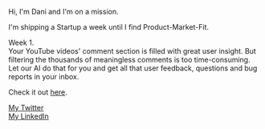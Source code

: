 Hi, I'm Dani and I'm on a mission.

I'm shipping a Startup a week until I find Product-Market-Fit.

Week 1.<br>
Your YouTube videos' comment section is filled with great user insight. But filtering the thousands of meaningless comments is too time-consuming. Let our AI do that for you and get all that user feedback, questions and bug reports in your inbox.

Check it out <a href="https://getcornelio.com" target="_blank">here</a>.

<a href="https://twitter.com/danigleba" target="_blank">My Twitter</a>
<br>
<a href="https://www.linkedin.com/in/danigleba/" target="_blank">My LinkedIn</a>